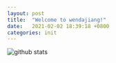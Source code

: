 ```yaml
---
layout: post
title:  "Welcome to wendajiang!"
date:   2021-02-02 18:39:18 +0800
categories: init
---
```

![github stats](https://github-readme-stats.vercel.app/api?username=wendajiang&show_icons=true)

